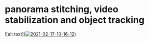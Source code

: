 # panorama stitching, video stabilization and object tracking
![alt text](<a href="https://ibb.co/0BPsrPx"><img src="https://i.ibb.co/n3hPjhF/2021-02-17-10-16-12.png" alt="2021-02-17-10-16-12" border="0"></a>)

